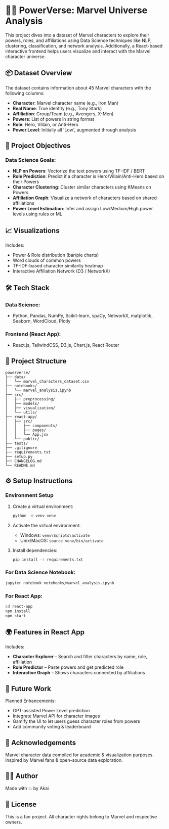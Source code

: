 # 🦸‍♂️ PowerVerse: Marvel Universe Analysis

This project dives into a dataset of Marvel characters to explore their powers, roles, and affiliations using Data Science techniques like NLP, clustering, classification, and network analysis. Additionally, a React-based interactive frontend helps users visualize and interact with the Marvel character universe.

## 📦 Dataset Overview

The dataset contains information about 45 Marvel characters with the following columns:

- **Character**: Marvel character name (e.g., Iron Man)
- **Real Name**: True identity (e.g., Tony Stark)
- **Affiliation**: Group/Team (e.g., Avengers, X-Men)
- **Powers**: List of powers in string format
- **Role**: Hero, Villain, or Anti-Hero
- **Power Level**: Initially all 'Low', augmented through analysis

## 🧠 Project Objectives

### Data Science Goals:
- **NLP on Powers**: Vectorize the text powers using TF-IDF / BERT
- **Role Prediction**: Predict if a character is Hero/Villain/Anti-Hero based on their Powers
- **Character Clustering**: Cluster similar characters using KMeans on Powers
- **Affiliation Graph**: Visualize a network of characters based on shared affiliations
- **Power Level Estimation**: Infer and assign Low/Medium/High power levels using rules or ML

## 📈 Visualizations

Includes:
- Power & Role distribution (bar/pie charts)
- Word clouds of common powers
- TF-IDF-based character similarity heatmap
- Interactive Affiliation Network (D3 / NetworkX)

## 🛠 Tech Stack

### Data Science:
- Python, Pandas, NumPy, Scikit-learn, spaCy, NetworkX, matplotlib, Seaborn, WordCloud, Plotly

### Frontend (React App):
- React.js, TailwindCSS, D3.js, Chart.js, React Router

## 📂 Project Structure

```
powerverse/
├── data/
│   └── marvel_characters_dataset.csv
├── notebooks/
│   └── marvel_analysis.ipynb
├── src/
│   ├── preprocessing/
│   ├── models/
│   ├── visualization/
│   └── utils/
├── react-app/
│   ├── src/
│   │   ├── components/
│   │   ├── pages/
│   │   └── App.jsx
│   └── public/
├── tests/
├── .gitignore
├── requirements.txt
├── setup.py
├── CHANGELOG.md
└── README.md
```

## ⚙️ Setup Instructions

### Environment Setup

1. Create a virtual environment:
   ```bash
   python -m venv venv
   ```

2. Activate the virtual environment:
   - Windows: `venv\Scripts\activate`
   - Unix/MacOS: `source venv/bin/activate`

3. Install dependencies:
   ```bash
   pip install -r requirements.txt
   ```

### For Data Science Notebook:

```bash
jupyter notebook notebooks/marvel_analysis.ipynb
```

### For React App:

```bash
cd react-app
npm install
npm start
```

## 🌍 Features in React App

Includes:
- **Character Explorer** – Search and filter characters by name, role, affiliation
- **Role Predictor** – Paste powers and get predicted role
- **Interactive Graph** – Shows characters connected by affiliations

## 🔮 Future Work

Planned Enhancements:
- GPT-assisted Power Level prediction
- Integrate Marvel API for character images
- Gamify the UI to let users guess character roles from powers
- Add community voting & leaderboard

## 📢 Acknowledgements

Marvel character data compiled for academic & visualization purposes.
Inspired by Marvel fans & open-source data exploration.

## 👨‍💻 Author

Made with 💥 by Akai

## 📝 License

This is a fan project. All character rights belong to Marvel and respective owners.